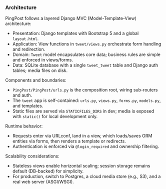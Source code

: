 ### Architecture

PingPost follows a layered Django MVC (Model-Template-View) architecture:

- Presentation: Django templates with Bootstrap 5 and a global `layout.html`.
- Application: View functions in `tweet/views.py` orchestrate form handling and redirection.
- Domain: `Tweet` model encapsulates core data; business rules are simple and enforced in views/forms.
- Data: SQLite database with a single `tweet_tweet` table and Django auth tables; media files on disk.

Components and boundaries:

- `PingPost/PingPost/urls.py` is the composition root, wiring sub-routers and auth.
- The `tweet` app is self-contained: `urls.py`, `views.py`, `forms.py`, `models.py`, and templates.
- Static files are served via `STATICFILES_DIRS` in dev; media is exposed with `static()` for local development only.

Runtime behavior:

- Requests enter via URLconf, land in a view, which loads/saves ORM entities via forms, then renders a template or redirects.
- Authentication is enforced via `@login_required` and ownership filtering.

Scalability considerations:

- Stateless views enable horizontal scaling; session storage remains default (DB-backed) for simplicity.
- For production, switch to Postgres, a cloud media store (e.g., S3), and a real web server (ASGI/WSGI).
